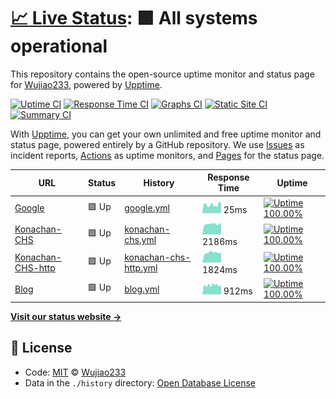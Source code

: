 # [📈 Live Status](https://Wujiao233.github.io/host-upptime): <!--live status--> **🟩 All systems operational**

This repository contains the open-source uptime monitor and status page for [Wujiao233](https://Wujiao233.github.io/host-upptime), powered by [Upptime](https://github.com/upptime/upptime).

[![Uptime CI](https://github.com/koj-co/upptime/workflows/Uptime%20CI/badge.svg)](https://github.com/koj-co/upptime/actions?query=workflow%3A%22Uptime+CI%22)
[![Response Time CI](https://github.com/koj-co/upptime/workflows/Response%20Time%20CI/badge.svg)](https://github.com/koj-co/upptime/actions?query=workflow%3A%22Response+Time+CI%22)
[![Graphs CI](https://github.com/koj-co/upptime/workflows/Graphs%20CI/badge.svg)](https://github.com/koj-co/upptime/actions?query=workflow%3A%22Graphs+CI%22)
[![Static Site CI](https://github.com/koj-co/upptime/workflows/Static%20Site%20CI/badge.svg)](https://github.com/koj-co/upptime/actions?query=workflow%3A%22Static+Site+CI%22)
[![Summary CI](https://github.com/koj-co/upptime/workflows/Summary%20CI/badge.svg)](https://github.com/koj-co/upptime/actions?query=workflow%3A%22Summary+CI%22)

With [Upptime](https://upptime.js.org), you can get your own unlimited and free uptime monitor and status page, powered entirely by a GitHub repository. We use [Issues](https://github.com/Wujiao233/host-upptime/issues) as incident reports, [Actions](https://github.com/Wujiao233/host-upptime/actions) as uptime monitors, and [Pages](https://Wujiao233.github.io/host-upptime) for the status page.

<!--start: status pages-->
<!-- This summary is generated by Upptime (https://github.com/upptime/upptime) -->
<!-- Do not edit this manually, your changes will be overwritten -->

| URL                                              | Status | History                                                                                                         | Response Time                                                                           | Uptime                                                                                                                                                                                                                                           |
| ------------------------------------------------ | ------ | --------------------------------------------------------------------------------------------------------------- | --------------------------------------------------------------------------------------- | ------------------------------------------------------------------------------------------------------------------------------------------------------------------------------------------------------------------------------------------------ |
| [Google](https://www.google.com)                 | 🟩 Up  | [google.yml](https://github.com/Wujiao233/host-upptime/commits/master/history/google.yml)                       | <img alt="Response time graph" src="./graphs/google.png" height="20"> 25ms              | [![Uptime 100.00%](https://img.shields.io/endpoint?url=https%3A%2F%2Fraw.githubusercontent.com%2FWujiao233%2Fhost-upptime%2Fmaster%2Fapi%2Fgoogle%2Fuptime.json)](https://Wujiao233.github.io/host-upptime/history/google)                       |
| [Konachan-CHS](https://konachan.wjcodes.com)     | 🟩 Up  | [konachan-chs.yml](https://github.com/Wujiao233/host-upptime/commits/master/history/konachan-chs.yml)           | <img alt="Response time graph" src="./graphs/konachan-chs.png" height="20"> 2186ms      | [![Uptime 100.00%](https://img.shields.io/endpoint?url=https%3A%2F%2Fraw.githubusercontent.com%2FWujiao233%2Fhost-upptime%2Fmaster%2Fapi%2Fkonachan-chs%2Fuptime.json)](https://Wujiao233.github.io/host-upptime/history/konachan-chs)           |
| [Konachan-CHS-http](http://konachan.wjcodes.com) | 🟩 Up  | [konachan-chs-http.yml](https://github.com/Wujiao233/host-upptime/commits/master/history/konachan-chs-http.yml) | <img alt="Response time graph" src="./graphs/konachan-chs-http.png" height="20"> 1824ms | [![Uptime 100.00%](https://img.shields.io/endpoint?url=https%3A%2F%2Fraw.githubusercontent.com%2FWujiao233%2Fhost-upptime%2Fmaster%2Fapi%2Fkonachan-chs-http%2Fuptime.json)](https://Wujiao233.github.io/host-upptime/history/konachan-chs-http) |
| [Blog](https://wp.wjcodes.com)                   | 🟩 Up  | [blog.yml](https://github.com/Wujiao233/host-upptime/commits/master/history/blog.yml)                           | <img alt="Response time graph" src="./graphs/blog.png" height="20"> 912ms               | [![Uptime 100.00%](https://img.shields.io/endpoint?url=https%3A%2F%2Fraw.githubusercontent.com%2FWujiao233%2Fhost-upptime%2Fmaster%2Fapi%2Fblog%2Fuptime.json)](https://Wujiao233.github.io/host-upptime/history/blog)                           |

<!--end: status pages-->

[**Visit our status website →**](https://Wujiao233.github.io/host-upptime)

## 📄 License

- Code: [MIT](./LICENSE) © [Wujiao233](https://Wujiao233.github.io/host-upptime)
- Data in the `./history` directory: [Open Database License](https://opendatacommons.org/licenses/odbl/1-0/)
